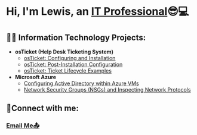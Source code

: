 <h1>Hi, I'm Lewis, an <a href="https://www.linkedin.com/in/lewis-garnett-dev/">IT Professional</a>😎💻</h1>

<h2>👨‍💻 Information Technology Projects:</h2>

- <b>osTicket (Help Desk Ticketing System)</b>
  - [osTicket: Configuring and Installation](https://github.com/lewisg25/osticket-prereqs)
  - [osTicket: Post-Installation Configuration](https://github.com/lewisg25/post-install-config)
  - [osTicket: Ticket Lifecycle Examples](https://github.com/lewisg25/ticket-lifecycle)
- <b>Microsoft Azure</b>
  - [Configuring Active Directory within Azure VMs](https://github.com/lewisg25/configure-ad)
  - [Network Security Groups (NSGs) and Inspecting Network Protocols](https://github.com/lewisg25/azure-network-protocols)

<h2>🤳Connect with me:</h2>
<h3> <a href=" lewis.garnett96@yahoo.com">Email Me📤</a> </h3>
